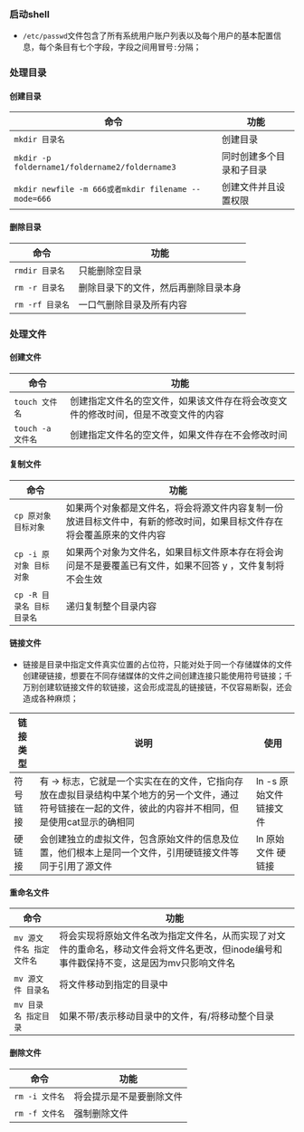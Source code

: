 ### 启动shell
+ `/etc/passwd`文件包含了所有系统用户账户列表以及每个用户的基本配置信息，每个条目有七个字段，字段之间用冒号`:`分隔；

### 处理目录
#### 创建目录

|命令|功能|
|------|------|
|`mkdir 目录名`|创建目录|
|`mkdir -p foldername1/foldername2/foldername3`|同时创建多个目录和子目录|
|`mkdir newfile -m 666或者mkdir filename --mode=666`|创建文件并且设置权限|

#### 删除目录

|命令|功能|
|------|------|
|`rmdir 目录名`|只能删除空目录|
|`rm -r 目录名`|删除目录下的文件，然后再删除目录本身|
|`rm -rf 目录名`|一口气删除目录及所有内容|

### 处理文件
#### 创建文件

|命令|功能|
|------|------|
|`touch 文件名`|创建指定文件名的空文件，如果该文件存在将会改变文件的修改时间，但是不改变文件的内容|
|`touch -a 文件名`|创建指定文件名的空文件，如果文件存在不会修改时间|

#### 复制文件

|命令|功能|
|------|------|
|`cp 原对象 目标对象`|如果两个对象都是文件名，将会将源文件内容复制一份放进目标文件中，有新的修改时间，如果目标文件存在将会覆盖原来的文件内容|
|`cp -i 原对象 目标对象`|如果两个对象为文件名，如果目标文件原本存在将会询问是不是要覆盖已有文件，如果不回答 y ，文件复制将不会生效|
|`cp -R 目录名 目标目录名`|递归复制整个目录内容|

#### 链接文件

+ 链接是目录中指定文件真实位置的占位符，只能对处于同一个存储媒体的文件创建硬链接，想要在不同存储媒体的文件之间创建连接只能使用符号链接；千万别创建软链接文件的软链接，这会形成混乱的链接链，不仅容易断裂，还会造成各种麻烦；

|链接类型|说明|使用|
|------|------|------|
|符号链接|有 -> 标志，它就是一个实实在在的文件，它指向存放在虚拟目录结构中某个地方的另一个文件，通过符号链接在一起的文件，彼此的内容并不相同，但是使用cat显示的确相同|ln -s 原始文件 链接文件|
|硬链接|会创建独立的虚拟文件，包含原始文件的信息及位置，他们根本上是同一个文件，引用硬链接文件等同于引用了源文件|ln 原始文件 硬链接|

#### 重命名文件

|命令|功能|
|------|------|
|`mv 源文件名 指定文件名`|将会实现将原始文件名改为指定文件名，从而实现了对文件的重命名，移动文件会将文件名更改，但inode编号和事件戳保持不变，这是因为mv只影响文件名|
|`mv 源文件 目录名`|将文件移动到指定的目录中|
|`mv 目录名 指定目录`|如果不带/表示移动目录中的文件，有/将移动整个目录|

#### 删除文件

|命令|功能|
|------|------|
|`rm -i 文件名`|将会提示是不是要删除文件|
|`rm -f 文件名`|强制删除文件|

